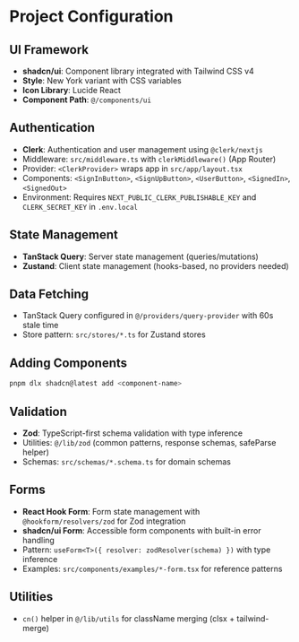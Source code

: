 # Project Configuration

## UI Framework
- **shadcn/ui**: Component library integrated with Tailwind CSS v4
- **Style**: New York variant with CSS variables
- **Icon Library**: Lucide React
- **Component Path**: `@/components/ui`

## Authentication
- **Clerk**: Authentication and user management using `@clerk/nextjs`
- Middleware: `src/middleware.ts` with `clerkMiddleware()` (App Router)
- Provider: `<ClerkProvider>` wraps app in `src/app/layout.tsx`
- Components: `<SignInButton>`, `<SignUpButton>`, `<UserButton>`, `<SignedIn>`, `<SignedOut>`
- Environment: Requires `NEXT_PUBLIC_CLERK_PUBLISHABLE_KEY` and `CLERK_SECRET_KEY` in `.env.local`

## State Management
- **TanStack Query**: Server state management (queries/mutations)
- **Zustand**: Client state management (hooks-based, no providers needed)

## Data Fetching
- TanStack Query configured in `@/providers/query-provider` with 60s stale time
- Store pattern: `src/stores/*.ts` for Zustand stores

## Adding Components
```bash
pnpm dlx shadcn@latest add <component-name>
```

## Validation
- **Zod**: TypeScript-first schema validation with type inference
- Utilities: `@/lib/zod` (common patterns, response schemas, safeParse helper)
- Schemas: `src/schemas/*.schema.ts` for domain schemas

## Forms
- **React Hook Form**: Form state management with `@hookform/resolvers/zod` for Zod integration
- **shadcn/ui Form**: Accessible form components with built-in error handling
- Pattern: `useForm<T>({ resolver: zodResolver(schema) })` with type inference
- Examples: `src/components/examples/*-form.tsx` for reference patterns

## Utilities
- `cn()` helper in `@/lib/utils` for className merging (clsx + tailwind-merge)
